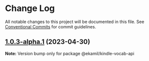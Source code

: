 # Change Log

All notable changes to this project will be documented in this file.
See [Conventional Commits](https://conventionalcommits.org) for commit guidelines.

## [1.0.3-alpha.1](https://github.com/ekamil/kindle-vocab-md/compare/v1.0.3-alpha.0...v1.0.3-alpha.1) (2023-04-30)

**Note:** Version bump only for package @ekamil/kindle-vocab-api
